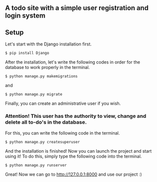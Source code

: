 ## A todo site with a simple user registration and login system
## **Setup**
Let's start with the Django installation first.


    $ pip install Django
After the installation, let's write the following codes in order for the database to work properly in the terminal.


    $ python manage.py makemigrations
and


    $ python manage.py migrate
Finally, you can create an administrative user if you wish.

### Attention! This user has the authority to view, change and delete all to-do's in the database.

 For this, you can write the following code in the terminal.


    $ python manage.py createsuperuser

And the installation is finished! Now you can launch the project and start using it! To do this, simply type the following code into the terminal.


    $ python manage.py runserver

Great! Now we can go to http://127.0.0.1:8000 and use our project :)
